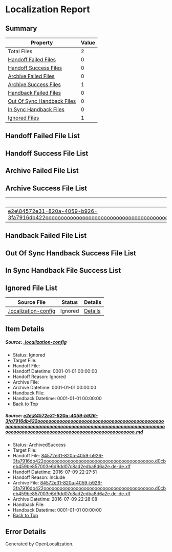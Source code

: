 # <a name='report-top'></a> Localization Report

## Summary
 Property | Value 
 -------- | ----- 
 Total Files | 2
[ Handoff Failed Files ](#handoff-failed-list)| 0
[ Handoff Success Files ](#handoff-success-list)| 0
[ Archive Failed Files ](#archive-failed-list)| 0
[ Archive Success Files ](#archive-success-list)| 1
[ Handback Failed Files ](#handback-failed-list)| 0
[ Out Of Sync Handback Files ](#outofsync-handback-success-list)| 0
[ In Sync Handback Files ](#insync-handback-success-list)| 0
[ Ignored Files ](#ignored-list)| 1

## <a name='handoff-failed-list'></a> Handoff Failed File List

## <a name='handoff-success-list'></a> Handoff Success File List

## <a name='archive-failed-list'></a> Archive Failed File List

## <a name='archive-success-list'></a> Archive Success File List
 Source File | Status | Details 
 ----------- | ------ | ------- 
 [e2e\84572e31-820a-4059-b926-3fa7916db422ooooooooooooooooooooooooooooooooooooooooooooooooooooooooooooooooooooooooooooooooooooooooooooooooooooooooooooooooooooooooooooooooooooooooooooooooooooooo.md](https://github.com/OpenLocalizationTestOrg/oltest/blob/20d49c7f3b0c82b982fe3ed94a4a40bef24b83c6/e2e/84572e31-820a-4059-b926-3fa7916db422ooooooooooooooooooooooooooooooooooooooooooooooooooooooooooooooooooooooooooooooooooooooooooooooooooooooooooooooooooooooooooooooooooooooooooooooooooooooo.md) | ArchivedSuccess | [Details](#d3eaa77f748f2d8503b8b9d76702e22b85477fed1)

## <a name='handback-failed-list'></a> Handback Failed File List

## <a name='outofsync-handback-success-list'></a> Out Of Sync Handback Success File List

## <a name='insync-handback-success-list'></a> In Sync Handback File Success List

## <a name='ignored-list'></a> Ignored File List
 Source File | Status | Details 
 ----------- | ------ | ------- 
 [.localization-config](https://github.com/OpenLocalizationTestOrg/oltest/blob/20d49c7f3b0c82b982fe3ed94a4a40bef24b83c6/.localization-config) | Ignored | [Details](#3d4f252ac210baf56311d7e97dcc2db10974dbd20)

## Item Details
##### <a name='3d4f252ac210baf56311d7e97dcc2db10974dbd20'></a> Source: [.localization-config](https://github.com/OpenLocalizationTestOrg/oltest/blob/20d49c7f3b0c82b982fe3ed94a4a40bef24b83c6/.localization-config)
* Status: Ignored
* Target File: 
* Handoff File: 
* Handoff Datetime: 0001-01-01 00:00:00
* Handoff Reason: Ignored
* Archive File: 
* Archive Datetime: 0001-01-01 00:00:00
* Handback File: 
* Handback Datetime: 0001-01-01 00:00:00
* [Back to Top](#report-top)

##### <a name='d3eaa77f748f2d8503b8b9d76702e22b85477fed1'></a> Source: [e2e\84572e31-820a-4059-b926-3fa7916db422ooooooooooooooooooooooooooooooooooooooooooooooooooooooooooooooooooooooooooooooooooooooooooooooooooooooooooooooooooooooooooooooooooooooooooooooooooooooo.md](https://github.com/OpenLocalizationTestOrg/oltest/blob/20d49c7f3b0c82b982fe3ed94a4a40bef24b83c6/e2e/84572e31-820a-4059-b926-3fa7916db422ooooooooooooooooooooooooooooooooooooooooooooooooooooooooooooooooooooooooooooooooooooooooooooooooooooooooooooooooooooooooooooooooooooooooooooooooooooooo.md)
* Status: ArchivedSuccess
* Target File: 
* Handoff File: [84572e31-820a-4059-b926-3fa7916db422ooooooooooooooooooooooooooooooooooooooooo.d0cbeb459be857003e6d9dd07c8ad2edba8d6a2e.de-de.xlf](https://github.com/OpenLocalizationTestOrg/olhandoff-e2e/blob/b115bab4fe7663138969e0574c1973ed69e6b2e9/ol-handoff/OpenLocalizationTestOrg/oltest-dede-fly/ci/ht/84572e31-820a-4059-b926-3fa7916db422ooooooooooooooooooooooooooooooooooooooooo.d0cbeb459be857003e6d9dd07c8ad2edba8d6a2e.de-de.xlf)
* Handoff Datetime: 2016-07-09 22:27:51
* Handoff Reason: Include
* Archive File: [84572e31-820a-4059-b926-3fa7916db422ooooooooooooooooooooooooooooooooooooooooo.d0cbeb459be857003e6d9dd07c8ad2edba8d6a2e.de-de.xlf](https://github.com/OpenLocalizationTestOrg/olhandoff-e2e/blob/d96e6813a4a63d13525e2ab54128fa7d924d7c52/ol-archive/OpenLocalizationTestOrg/oltest-dede-fly/ci/ht/84572e31-820a-4059-b926-3fa7916db422ooooooooooooooooooooooooooooooooooooooooo.d0cbeb459be857003e6d9dd07c8ad2edba8d6a2e.de-de.xlf)
* Archive Datetime: 2016-07-09 22:28:08
* Handback File: 
* Handback Datetime: 0001-01-01 00:00:00
* [Back to Top](#report-top)


## Error Details

Generated by OpenLocalization.
